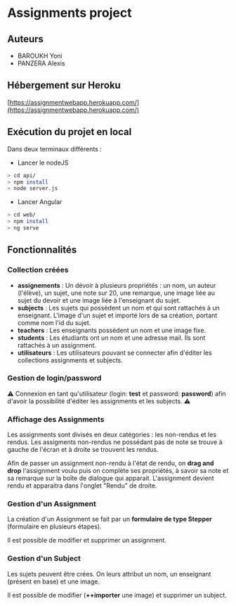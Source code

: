 # Assignments project

## Auteurs 

* BAROUKH Yoni
* PANZERA Alexis

## Hébergement sur Heroku

[https://assignmentwebapp.herokuapp.com/](https://assignmentwebapp.herokuapp.com/)

## Exécution du projet en local

Dans deux terminaux différents : 

* Lancer le nodeJS
```bash
> cd api/
> npm install
> node server.js
```

* Lancer Angular 
```bash
> cd web/
> npm install
> ng serve
```

## Fonctionnalités 

### Collection créées

* **assignements** : Un dévoir à plusieurs propriétés : un nom, un auteur (l'élève), un sujet, une note sur 20, une remarque, une image liée au sujet du devoir et une image liée à l'enseignant du sujet.
* **subjects** : Les sujets qui possèdent un nom et qui sont rattachés à un enseignant. L'image d'un sujet et importé lors de sa création, portant comme nom l'id du sujet.
* **teachers** : Les enseignants possèdent un nom et une image fixe.
* **students** : Les étudiants ont un nom et une adresse mail. Ils sont rattachés à un assignment.
* **utilisateurs** : Les utilisateurs pouvant se connecter afin d'éditer les collections assignments et subjects.

### Gestion de login/password

:warning: Connexion en tant qu'utilisateur (login: **test** et password: **password**) afin d'avoir la possibilité d'éditer les assignments et les subjects. :warning:
 
### Affichage des Assignments

Les assignments sont divisés en deux catégories : les non-rendus et les rendus.
Les assigments non-rendus ne possédant pas de note se trouve à gauche de l'écran et à droite se trouvent les rendus.

Afin de passer un assignment non-rendu à l'état de rendu, on **drag and drop** l'assignment voulu puis on complète ses propriétés, à savoir sa note et sa remarque sur la boîte de dialogue qui apparait. L'assignment devient rendu et apparaitra dans l'onglet "Rendu" de droite.

### Gestion d'un Assignment

La création d'un Assignment se fait par un **formulaire de type Stepper** (formulaire en plusieurs étapes).

Il est possible de modifier et supprimer un assignment.

### Gestion d'un Subject 

Les sujets peuvent être crées. On leurs attribut un nom, un enseignant (présent en base) et une image.

Il est possible de modifier (**++importer** une image) et supprimer un subject.
